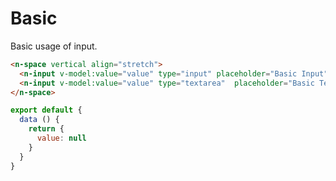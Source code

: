 # Basic
Basic usage of input.
```html
<n-space vertical align="stretch">
  <n-input v-model:value="value" type="input" placeholder="Basic Input"/>
  <n-input v-model:value="value" type="textarea"  placeholder="Basic Textarea"/>
</n-space>
```
```js
export default {
  data () {
    return {
      value: null
    }
  }
}
```
